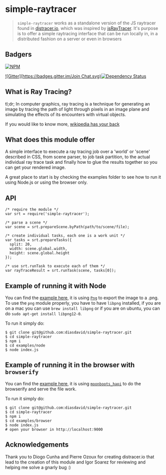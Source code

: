 simple-raytracer
================

> `simple-raytracer` works as a standalone version of the JS raytracer found in [distracer.io](http://distracer.io), which was inspired by [jsRayTracer](https://github.com/vjeux/jsRayTracer). It's purpose is to offer a simple raytracing interface that can be run locally in, in a distributed fashion on a server or even in browsers

## Badgers

[![NPM](https://nodei.co/npm/simple-raytracer.png?downloads=true&stars=true)](https://nodei.co/npm/simple-raytracer/)

[![Gitter](https://badges.gitter.im/Join Chat.svg)](https://gitter.im/diasdavid/simple-raytracer?utm_source=badge&utm_medium=badge&utm_campaign=pr-badge)[![Dependency Status](https://david-dm.org/diasdavid/simple-raytracer.svg)](https://david-dm.org/diasdavid/simple-raytracer)

## What is Ray Tracing?

tl;dr; In computer graphics, ray tracing is a technique for generating an image by tracing the path of light through pixels in an image plane and simulating the effects of its encounters with virtual objects.

If you would like to know more, [wikipedia has your back](http://en.wikipedia.org/wiki/Ray_tracing_(graphics))

## What does this module offer

A simple interface to execute a ray tracing job over a 'world' or 'scene' described in CSS, from scene parser, to job task partition, to the actual individual ray trace task and finally how to glue the results together so you can get your rendered image. 

A great place to start is by checking the examples folder to see how to run it using Node.js or using the browser only.

## API

```
/* require the module */ 
var srt = require('simple-raytracer');

/* parse a scene */
var scene = srt.prepareScene.byPath(path/to/scene/file);

/* create individual tasks, each one is a work unit */
var tasks = srt.prepareTasks({
  split: 20,  
  width: scene.global.width,
  height: scene.global.height
});

/* use srt.runTask to execute each of them */
var rayTraceResult = srt.runTask(scene, tasks[0]);
```

## Example of running it with Node

You can find the [example here](https://github.com/diasdavid/simple-raytracer/tree/master/examples/browser), it is using [`Png`](https://www.npmjs.org/package/png) to export the image to a .png. To use the `png` module properly, you have to have `libpng` installed, if you are on a mac you can use `brew install libpng` or if you are on ubuntu, you can do `sudo apt-get install libpng12-0`.

To run it simply do:

```
$ git clone git@github.com:diasdavid/simple-raytracer.git
$ cd simple-raytracer
$ npm i
$ cd examples/node
$ node index.js
```

## Example of running it in the browser with `browserify`

You can find the [example here](https://github.com/diasdavid/simple-raytracer/tree/master/examples/node), it is using [`moonboots_hapi`](https://www.npmjs.org/moonboots_hapi) to do the browserify and serve the file work.

To run it simply do:

```
$ git clone git@github.com:diasdavid/simple-raytracer.git
$ cd simple-raytracer
$ npm i
$ cd examples/browser
$ node index.js
# open your browser in http://localhost:9000
```

## Acknowledgements

Thank you to Diogo Cunha and Pierre Ozoux for creating distracer.io that lead to the creation of this module and Igor Soarez for reviewing and helping me solve a gnarly bug :)
